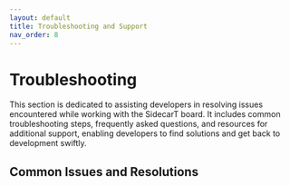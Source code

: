```yaml
---
layout: default
title: Troubleshooting and Support
nav_order: 8
---
```


# Troubleshooting
This section is dedicated to assisting developers in resolving issues encountered while working with the SidecarT board. It includes common troubleshooting steps, frequently asked questions, and resources for additional support, enabling developers to find solutions and get back to development swiftly.

## Common Issues and Resolutions

